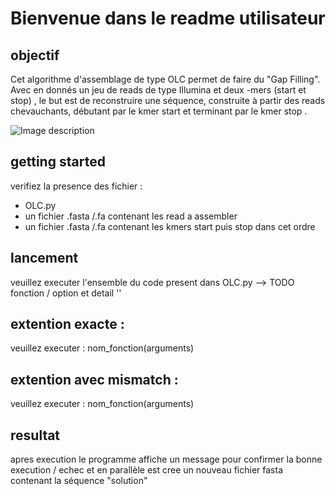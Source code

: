 # Bienvenue dans le readme utilisateur 

## objectif 

Cet algorithme d'assemblage de type OLC permet de faire du "Gap Filling".
Avec en donnés un jeu de reads de type Illumina et deux -mers (start et stop) , le but est de
reconstruire une séquence, construite à partir des reads chevauchants, débutant par le kmer start
 et terminant par le kmer stop .
 
 ![Image description](link-to-image)

## getting started 

verifiez la presence des fichier :
- OLC.py
- un fichier .fasta /.fa contenant les read a assembler 
- un fichier .fasta /.fa contenant les kmers start puis stop dans cet ordre

## lancement 
veuillez executer l'ensemble du code present dans OLC.py 
--> TODO fonction / option et detail 
''
## extention exacte : 
 veuillez executer :  nom_fonction(arguments)
 
## extention avec mismatch : 
 veuillez executer :  nom_fonction(arguments)

## resultat 
apres execution le programme affiche un message pour confirmer la bonne execution / echec  et en parallèle 
est cree un nouveau fichier fasta contenant la séquence "solution"
